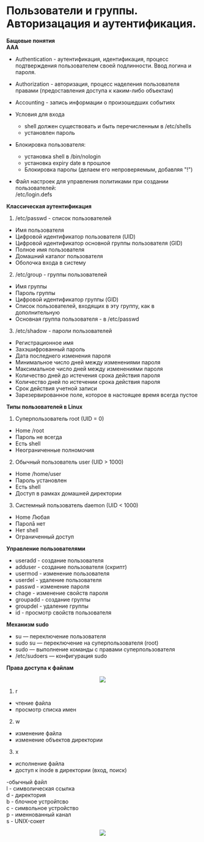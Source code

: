 # Пользователи и группы. Авторизацация и аутентификация.
__Бащовые понятия__   
 **AAA** 
- Authentication - аутентификация, идентификация, процесс подтверждения пользователем своей подлинности. Ввод логина и пароля.
- Authorization - авторизация, процесс наделения пользователя правами (предоставления доступа к каким-либо объектам)
- Accounting - запись информации о произошедших событиях    

- Условия для входа
   - shell должен существовать и быть перечисленным в /etc/shells
   - установлен пароль
- Блокировка пользователя:
   - установка shell в /bin/nologin
   - установка expiry date в прошлое
   - Блокировка паролы (делаем его непроверяемым, добавляя "!")
- Файл настроек для управления политиками при создании пользователей:     
/etc/login.defs



__Классическая аутентификация__     
1. /etc/passwd - список пользователей   
- Имя пользователя
- Цифровой идентификатор пользователя (UID)
- Цифровой идентификатор основной группы пользователя (GID)
- Полное имя пользователя
- Домашний каталог пользователя
- Оболочка входа в систему
2. /etc/group - группы пользователей
- Имя группы
- Пароль группы
- Цифровой идентификатор группы (GID)
- Список пользователей, входящих в эту группу, как в дополнительную
- Основная группа пользователя - в /etc/passwd
3. /etc/shadow - пароли пользователей
- Регистрационное имя
- Захэшифрованный пароль
- Дата последнего изменения пароля
- Минимальное число дней между изменениями пароля
- Максимальное число дней между изменениями пароля
- Количество дней до истечения срока действия пароля
- Количество дней по истечении срока действия пароля
- Срок действия учетной записи
- Зарезервированное поле, которое в настоящее время всегда пустое


**Типы пользователей в Linux**
1. Суперпользователь root (UID = 0)
- Home /root
- Пароль не всегда
- Есть shell
- Неограниченные полномочия
2. Обычный пользователь user (UID > 1000)
- Home /home/user
- Пароль установлен
- Есть shell
- Доступ в рамках домашней директории
3. Системный пользователь daemon (UID < 1000)
- Home Любая
- Паролā нет
- Нет shell
- Ограниченный доступ

__Управление пользователями__    
- useradd - создание пользователя
- adduser - создание пользователя (скрипт)
- usermod - изменение пользователя
- userdel - удаление пользователя
- passwd - изменение пароля
- chage - изменение свойств пароля
- groupadd - создание группы
- groupdel - удаление группы
- id - просмотр свойств пользователя

__Механизм sudo__    
- su — переключение пользователя
- sudo su — переключение на суперпользователя (root)
- sudo — выполнение команды с правами суперпользователя
- /etc/sudoers — конфигурация sudo

__Права доступа к файлам__   

<p align="center">
<image src="https://github.com/LLlMEJIb87/LINUX/blob/main/%D0%91%D0%B5%D0%B7%D0%BE%D0%BF%D0%B0%D1%81%D0%BD%D0%BE%D1%81%D1%82%D1%8C/Pictures/bits_dostup.PNG">
</p>    
  
 1. r    
- чтение файла   
- просмотр списка имен    
2. w    
- изменение файла    
- изменение объектов директории   
3. x   
- исполнение файла    
- доступ к inode в директории (вход, поиск)

 
-обычный файл    
l - символическая ссылка    
d - директория   
b - блочное устройтсво    
с - символьное устройство    
p - именнованный канал    
s - UNIX-сокет   

<p align="center">
<image src="https://github.com/LLlMEJIb87/LINUX/blob/main/%D0%91%D0%B5%D0%B7%D0%BE%D0%BF%D0%B0%D1%81%D0%BD%D0%BE%D1%81%D1%82%D1%8C/Pictures/spec_bits_dostup.PNG">
</p>    
